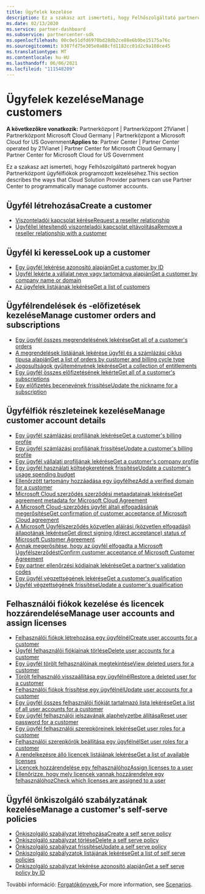 ```yaml
---
title: Ügyfelek kezelése
description: Ez a szakasz azt ismerteti, hogy Felhőszolgáltató partnerek hogyan használhatják Partnerközpont ügyfélfiókok programozott kezelését.
ms.date: 02/13/2020
ms.service: partner-dashboard
ms.subservice: partnercenter-sdk
ms.openlocfilehash: 00c0e51dfd6970bd28db2ce88e6b9be15175a76c
ms.sourcegitcommit: b307fd75e305e0a88cfd1182cc01d2c9a108ce45
ms.translationtype: MT
ms.contentlocale: hu-HU
ms.lasthandoff: 06/06/2021
ms.locfileid: "111548209"
---
```

# <a name="manage-customers"></a><span data-ttu-id="3bdf0-103">Ügyfelek kezelése</span><span class="sxs-lookup"><span data-stu-id="3bdf0-103">Manage customers</span></span>

<span data-ttu-id="3bdf0-104">**A következőkre vonatkozik:** Partnerközpont | Partnerközpont 21Vianet | Partnerközpont Microsoft Cloud Germany | Partnerközpont a Microsoft Cloud for US Government</span><span class="sxs-lookup"><span data-stu-id="3bdf0-104">**Applies to**: Partner Center | Partner Center operated by 21Vianet | Partner Center for Microsoft Cloud Germany | Partner Center for Microsoft Cloud for US Government</span></span>

<span data-ttu-id="3bdf0-105">Ez a szakasz azt ismerteti, hogy Felhőszolgáltató partnerek hogyan Partnerközpont ügyfélfiókok programozott kezeléséhez.</span><span class="sxs-lookup"><span data-stu-id="3bdf0-105">This section describes the ways that Cloud Solution Provider partners can use Partner Center to programmatically manage customer accounts.</span></span>

## <a name="create-a-customer"></a><span data-ttu-id="3bdf0-106">Ügyfél létrehozása</span><span class="sxs-lookup"><span data-stu-id="3bdf0-106">Create a customer</span></span>

- [<span data-ttu-id="3bdf0-107">Viszonteladói kapcsolat kérése</span><span class="sxs-lookup"><span data-stu-id="3bdf0-107">Request a reseller relationship</span></span>](request-reseller-relationship.md)
- [<span data-ttu-id="3bdf0-108">Ügyféllel létesítendő viszonteladói kapcsolat eltávolítása</span><span class="sxs-lookup"><span data-stu-id="3bdf0-108">Remove a reseller relationship with a customer</span></span>](remove-a-reseller-relationship-with-a-customer.md)

## <a name="look-up-a-customer"></a><span data-ttu-id="3bdf0-109">Ügyfél ki keresse</span><span class="sxs-lookup"><span data-stu-id="3bdf0-109">Look up a customer</span></span>

- [<span data-ttu-id="3bdf0-110">Egy ügyfél lekérése azonosító alapján</span><span class="sxs-lookup"><span data-stu-id="3bdf0-110">Get a customer by ID</span></span>](get-a-customer-by-id.md)
- [<span data-ttu-id="3bdf0-111">Ügyfél lekérte a vállalat neve vagy tartománya alapján</span><span class="sxs-lookup"><span data-stu-id="3bdf0-111">Get a customer by company name or domain</span></span>](get-a-customer-by-name.md)
- [<span data-ttu-id="3bdf0-112">Az ügyfelek listájának lekérése</span><span class="sxs-lookup"><span data-stu-id="3bdf0-112">Get a list of customers</span></span>](get-a-list-of-customers.md)

## <a name="manage-customer-orders-and-subscriptions"></a><span data-ttu-id="3bdf0-113">Ügyfélrendelések és -előfizetések kezelése</span><span class="sxs-lookup"><span data-stu-id="3bdf0-113">Manage customer orders and subscriptions</span></span>

- [<span data-ttu-id="3bdf0-114">Egy ügyfél összes megrendelésének lekérése</span><span class="sxs-lookup"><span data-stu-id="3bdf0-114">Get all of a customer's orders</span></span>](get-all-of-a-customer-s-orders.md)
- [<span data-ttu-id="3bdf0-115">A megrendelések listájának lekérése ügyfél és a számlázási ciklus típusa alapján</span><span class="sxs-lookup"><span data-stu-id="3bdf0-115">Get a list of orders by customer and billing cycle type</span></span>](get-a-list-of-orders-by-customer-and-billing-cycle-type.md)
- [<span data-ttu-id="3bdf0-116">Jogosultságok gyűjteményének lekérése</span><span class="sxs-lookup"><span data-stu-id="3bdf0-116">Get a collection of entitlements</span></span>](get-a-collection-of-entitlements.md)
- [<span data-ttu-id="3bdf0-117">Egy ügyfél összes előfizetésének lekérte</span><span class="sxs-lookup"><span data-stu-id="3bdf0-117">Get all of a customer's subscriptions</span></span>](get-all-of-a-customer-s-subscriptions.md)
- [<span data-ttu-id="3bdf0-118">Egy előfizetés becenevének frissítése</span><span class="sxs-lookup"><span data-stu-id="3bdf0-118">Update the nickname for a subscription</span></span>](update-the-nickname-for-a-subscription.md)

## <a name="manage-customer-account-details"></a><span data-ttu-id="3bdf0-119">Ügyfélfiók részleteinek kezelése</span><span class="sxs-lookup"><span data-stu-id="3bdf0-119">Manage customer account details</span></span>

- [<span data-ttu-id="3bdf0-120">Egy ügyfél számlázási profiljának lekérése</span><span class="sxs-lookup"><span data-stu-id="3bdf0-120">Get a customer's billing profile</span></span>](get-all-of-a-customer-s-billing-profiles.md)
- [<span data-ttu-id="3bdf0-121">Egy ügyfél számlázási profiljának frissítése</span><span class="sxs-lookup"><span data-stu-id="3bdf0-121">Update a customer's billing profile</span></span>](update-a-customer-s-billing-profile.md)
- [<span data-ttu-id="3bdf0-122">Egy ügyfél vállalati profiljának lekérése</span><span class="sxs-lookup"><span data-stu-id="3bdf0-122">Get a customer's company profile</span></span>](get-a-customer-s-company-profile.md)
- [<span data-ttu-id="3bdf0-123">Egy ügyfél használati költségkeretének frissítése</span><span class="sxs-lookup"><span data-stu-id="3bdf0-123">Update a customer's usage spending budget</span></span>](update-a-customer-s-usage-spending-budget.md)
- [<span data-ttu-id="3bdf0-124">Ellenőrzött tartomány hozzáadása egy ügyfélhez</span><span class="sxs-lookup"><span data-stu-id="3bdf0-124">Add a verified domain for a customer</span></span>](add-a-verified-domain-for-a-customer.md)
- [<span data-ttu-id="3bdf0-125">Microsoft Cloud szerződés szerződési metaadatainak lekérése</span><span class="sxs-lookup"><span data-stu-id="3bdf0-125">Get agreement metadata for Microsoft Cloud Agreement</span></span>](get-agreement-metadata.md)
- [<span data-ttu-id="3bdf0-126">A Microsoft Cloud-szerződés ügyfél általi elfogadásának megerősítése</span><span class="sxs-lookup"><span data-stu-id="3bdf0-126">Get confirmation of customer acceptance of Microsoft Cloud agreement</span></span>](get-confirmation-of-customer-consent.md)
- [<span data-ttu-id="3bdf0-127">A Microsoft Ügyfélszerződés közvetlen aláírási (közvetlen elfogadási) állapotának lekérése</span><span class="sxs-lookup"><span data-stu-id="3bdf0-127">Get direct signing (direct acceptance) status of Microsoft Customer Agreement</span></span>](get-direct-sign-status-of-customer-agreement.md)
- [<span data-ttu-id="3bdf0-128">Annak megerősítése, hogy az ügyfél elfogadta a Microsoft Ügyfélszerződést</span><span class="sxs-lookup"><span data-stu-id="3bdf0-128">Confirm customer acceptance of Microsoft Customer Agreement</span></span>](confirm-customer-consent-customer-agreement.md)
- [<span data-ttu-id="3bdf0-129">Egy partner ellenőrzési kódjainak lekérése</span><span class="sxs-lookup"><span data-stu-id="3bdf0-129">Get a partner's validation codes</span></span>](get-a-partner-s-validation-codes.md)
- [<span data-ttu-id="3bdf0-130">Egy ügyfél végzettségének lekérése</span><span class="sxs-lookup"><span data-stu-id="3bdf0-130">Get a customer's qualification</span></span>](./get-customer-qualification-synchronous.md)
- [<span data-ttu-id="3bdf0-131">Ügyfél végzettségének frissítése</span><span class="sxs-lookup"><span data-stu-id="3bdf0-131">Update a customer's qualification</span></span>](./update-customer-qualification-synchronous.md)

## <a name="manage-user-accounts-and-assign-licenses"></a><span data-ttu-id="3bdf0-132">Felhasználói fiókok kezelése és licencek hozzárendelése</span><span class="sxs-lookup"><span data-stu-id="3bdf0-132">Manage user accounts and assign licenses</span></span>

- [<span data-ttu-id="3bdf0-133">Felhasználói fiókok létrehozása egy ügyfélnél</span><span class="sxs-lookup"><span data-stu-id="3bdf0-133">Create user accounts for a customer</span></span>](create-user-accounts-for-a-customer.md)
- [<span data-ttu-id="3bdf0-134">Ügyfél felhasználói fiókjainak törlése</span><span class="sxs-lookup"><span data-stu-id="3bdf0-134">Delete user accounts for a customer</span></span>](delete-user-accounts-for-a-customer.md)
- [<span data-ttu-id="3bdf0-135">Egy ügyfél törölt felhasználóinak megtekintése</span><span class="sxs-lookup"><span data-stu-id="3bdf0-135">View deleted users for a customer</span></span>](view-a-deleted-user.md)
- [<span data-ttu-id="3bdf0-136">Törölt felhasználó visszaállítása egy ügyfélnél</span><span class="sxs-lookup"><span data-stu-id="3bdf0-136">Restore a deleted user for a customer</span></span>](restore-a-user-for-a-customer.md)
- [<span data-ttu-id="3bdf0-137">Felhasználói fiókok frissítése egy ügyfélnél</span><span class="sxs-lookup"><span data-stu-id="3bdf0-137">Update user accounts for a customer</span></span>](update-user-accounts-for-a-customer.md)
- [<span data-ttu-id="3bdf0-138">Egy ügyfél összes felhasználói fiókját tartalmazó lista lekérése</span><span class="sxs-lookup"><span data-stu-id="3bdf0-138">Get a list of all user accounts for a customer</span></span>](get-a-list-of-all-user-accounts-for-a-customer.md)
- [<span data-ttu-id="3bdf0-139">Egy ügyfél felhasználói jelszavának alaphelyzetbe állítása</span><span class="sxs-lookup"><span data-stu-id="3bdf0-139">Reset user password for a customer</span></span>](reset-user-password-for-a-customer.md)
- [<span data-ttu-id="3bdf0-140">Egy ügyfél felhasználói szerepköreinek lekérése</span><span class="sxs-lookup"><span data-stu-id="3bdf0-140">Get user roles for a customer</span></span>](get-user-roles-for-a-customer.md)
- [<span data-ttu-id="3bdf0-141">Felhasználói szerepkörök beállítása egy ügyfélnél</span><span class="sxs-lookup"><span data-stu-id="3bdf0-141">Set user roles for a customer</span></span>](set-user-roles-for-a-customer.md)
- [<span data-ttu-id="3bdf0-142">A rendelkezésre álló licencek listájának lekérése</span><span class="sxs-lookup"><span data-stu-id="3bdf0-142">Get a list of available licenses</span></span>](get-a-list-of-available-licenses.md)
- [<span data-ttu-id="3bdf0-143">Licencek hozzárendelése egy felhasználóhoz</span><span class="sxs-lookup"><span data-stu-id="3bdf0-143">Assign licenses to a user</span></span>](assign-licenses-to-a-user.md)
- [<span data-ttu-id="3bdf0-144">Ellenőrizze, hogy mely licencek vannak hozzárendelve egy felhasználóhoz</span><span class="sxs-lookup"><span data-stu-id="3bdf0-144">Check which licenses are assigned to a user</span></span>](check-which-licenses-are-assigned-to-a-user.md)

## <a name="manage-a-customers-self-serve-policies"></a><span data-ttu-id="3bdf0-145">Ügyfél önkiszolgáló szabályzatának kezelése</span><span class="sxs-lookup"><span data-stu-id="3bdf0-145">Manage a customer's self-serve policies</span></span>

- [<span data-ttu-id="3bdf0-146">Önkiszolgáló szabályzat létrehozása</span><span class="sxs-lookup"><span data-stu-id="3bdf0-146">Create a self serve policy</span></span>](create-a-self-serve-policy.md)
- [<span data-ttu-id="3bdf0-147">Önkiszolgáló szabályzat törlése</span><span class="sxs-lookup"><span data-stu-id="3bdf0-147">Delete a self serve policy</span></span>](delete-a-self-serve-policy.md)
- [<span data-ttu-id="3bdf0-148">Önkiszolgáló szabályzat frissítése</span><span class="sxs-lookup"><span data-stu-id="3bdf0-148">Update a self serve policy</span></span>](update-a-self-serve-policy.md)
- [<span data-ttu-id="3bdf0-149">Önkiszolgáló szabályzatok listájának lekérése</span><span class="sxs-lookup"><span data-stu-id="3bdf0-149">Get a list of self serve policies</span></span>](get-a-list-of-self-serve-policies.md)
- [<span data-ttu-id="3bdf0-150">Önkiszolgáló szabályzat lekérése azonosító alapján</span><span class="sxs-lookup"><span data-stu-id="3bdf0-150">Get a self serve policy by ID</span></span>](get-a-self-serve-policy-by-id.md)

<span data-ttu-id="3bdf0-151">További információ: [Forgatókönyvek.](scenarios.md)</span><span class="sxs-lookup"><span data-stu-id="3bdf0-151">For more information, see [Scenarios](scenarios.md).</span></span>